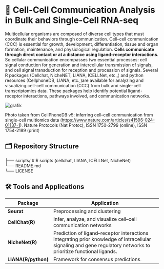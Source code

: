 # 🔬 Cell-Cell Communication Analysis in Bulk and Single-Cell RNA-seq
Multicellular organisms are composed of diverse cell types that must coordinate their behaviors through communication. Cell–cell communication (CCC) is essential for growth, 
development, differentiation, tissue and organ formation, maintenance, and physiological regulation. 
**Cells communicate through direct contact or at a distance using ligand–receptor interactions.** 
So cellular communication encompasses two essential processes: cell signal conduction for generation and intercellular transmission of signals, 
and cell signal transduction for reception and procession of signals.
Several R packages (Cellchat, NicheNET, LIANA, ICELLNet, etc.,) and python resources (CellphoneDB, LIANA, etc.,)are available for analyzing and visualizing cell-cell communication (CCC) from bulk and single-cell transcriptomics data. 
These packages help identify potential ligand-receptor interactions, pathways involved, and communication networks.

![grafik](https://github.com/user-attachments/assets/f9e5cb39-91ff-442b-8d1e-06d7f3cfdc2c)

Photo taken from CellPhoneDB v5: inferring cell–cell communication from single-cell multiomics data (https://www.nature.com/articles/s41596-024-01137-1).
Nature Protocols (Nat Protoc), ISSN 1750-2799 (online), ISSN 1754-2189 (print)

## 🗂 Repository Structure

├── scripts/ # R scripts (cellchat, LIANA, ICELLNet, NicheNet)  
└── README.md  
└── LICENSE

## 🛠 Tools and Applications

| Package            | Application                  |
|--------------------|------------------------------|
| **Seurat**         |Preprocessing and clustering |
| **CellChat(R)**    |Infer, analyze, and visualize cell–cell communication networks |
| **NicheNet(R)**    |Prediction of ligand–receptor interactions integrating prior knowledge of intracellular signaling and gene regulatory networks to prioritize functional ligands. |
| **LIANA(R/python)**        | Framework for consensus predictions. |

